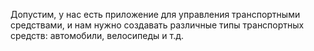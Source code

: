 Допустим, у нас есть приложение для управления транспортными средствами, и нам нужно создавать различные типы транспортных средств: автомобили, велосипеды и т.д.